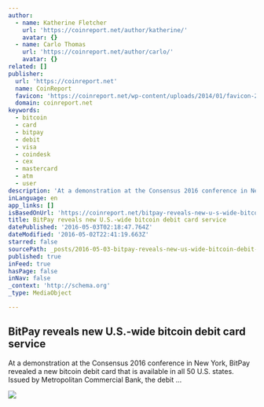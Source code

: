 ```yaml
---
author:
  - name: Katherine Fletcher
    url: 'https://coinreport.net/author/katherine/'
    avatar: {}
  - name: Carlo Thomas
    url: 'https://coinreport.net/author/carlo/'
    avatar: {}
related: []
publisher:
  url: 'https://coinreport.net'
  name: CoinReport
  favicon: 'https://coinreport.net/wp-content/uploads/2014/01/favicon-2.ico'
  domain: coinreport.net
keywords:
  - bitcoin
  - card
  - bitpay
  - debit
  - visa
  - coindesk
  - cex
  - mastercard
  - atm
  - user
description: 'At a demonstration at the Consensus 2016 conference in New York, BitPay revealed a new bitcoin debit card that is available in all 50 U.S. states. Issued by Metropolitan Commercial Bank, the debit ...'
inLanguage: en
app_links: []
isBasedOnUrl: 'https://coinreport.net/bitpay-reveals-new-u-s-wide-bitcoin-debit-card-service/'
title: BitPay reveals new U.S.-wide bitcoin debit card service
datePublished: '2016-05-03T02:18:47.764Z'
dateModified: '2016-05-02T22:41:19.663Z'
starred: false
sourcePath: _posts/2016-05-03-bitpay-reveals-new-us-wide-bitcoin-debit-card-service.md
published: true
inFeed: true
hasPage: false
inNav: false
_context: 'http://schema.org'
_type: MediaObject

---
```

<article style=""><h1>BitPay reveals new U.S.-wide bitcoin debit card service</h1><p>At a demonstration at the Consensus 2016 conference in New York, BitPay revealed a new bitcoin debit card that is available in all 50 U.S. states. Issued by Metropolitan Commercial Bank, the debit ...</p><img src="https://coinreport.net/wp-content/uploads/2014/05/20140417060521BitPay_logo-150x150.png" /></article>
